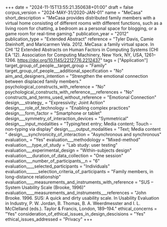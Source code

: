 +++
date = "2024-11-15T13:55:21.350638+01:00"
draft = false
corpus_version = "2024-MAY-31/2020-JAN-01"
name = "MeCasa"
short_description = "MeCasa provides distributed family members with a virtual home consisting of different rooms with different functions, such as a living room for chatting, a bedroom as a personal space for blogging, or a game room for real-time gaming."
publication_year = "2012"
publication_type = "Extended Abstract"
reference = "Tyler Davis, Camie Steinhoff, and Maricarmen Vela. 2012. MeCasa: a family virtual space. In CHI '12 Extended Abstracts on Human Factors in Computing Systems (CHI EA '12). Association for Computing Machinery, New York, NY, USA, 1261–1266. https://doi.org/10.1145/2212776.2212437"
tags = ["Application"]
target_group_of_people__target_group = "Family"
target_group_of_people___additional_specification = "No"
aim_and_designers_intention = "Strengthen the emotional connection between displaced family members."
psychological_constructs_with_reference = "No"
psychological_constructs_with_reference___references = "No"
constructs_and_terms_used_without_reference = "Emotional Connection"
design___strategy_ = "Expressivity; Joint Action"
design___role_of_technology = "Enabling complex practices"
design___form_factor = "Smartphone or tablet"
design___symmetry_of_interaction_devices = "Symmetrical"
design___input_modalities = "Typing/text entry; Media content; Touch – non-typing via display"
design____output_modalities = "Text; Media content "
design___synchronicity_of_interaction = "Asynchronous and synchronous"
evaluation_ = "Yes"
evaluation___methodology = "Mixed-method"
evaluation___type_of_study = "Lab study: user testing"
evaluation___experimental_design = "Within-subjects design"
evaluation___duration_of_data_collection = "One session"
evaluation___number_of_participants__n = "6"
evaluation____selected_participants = "Individuals"
evaluation______selection_criteria_of_participants = "Family members, in long-distance relationship"
evaluation____measurements_and_instruments_with_reference = "SUS – System Usability Scale (Brooke, 1996)"
evaluation____measurements_and_instruments___references = "John Brooke. 1996. SUS: A quick and dirty usability scale. In Usability Evaluation in Industry, P. W. Jordan, B. Thomas, B. A. Weerdmesster and I. L. McClelland (eds.). Taylor & Francis, London, 189–194."
ethical_concerns = "Yes"
consideration_of_ethical_issues_in_design_descisions = "Yes"
ethical_issues_addressed = "Privacy"
+++
